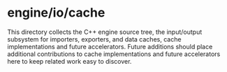 # engine/io/cache

This directory collects the C++ engine source tree, the input/output subsystem for importers, exporters, and data caches, cache implementations and future accelerators.
Future additions should place additional contributions to cache implementations and future accelerators here to keep related work easy to discover.

